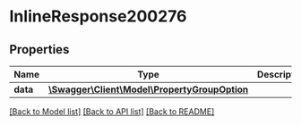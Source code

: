 # InlineResponse200276

## Properties
Name | Type | Description | Notes
------------ | ------------- | ------------- | -------------
**data** | [**\Swagger\Client\Model\PropertyGroupOption**](PropertyGroupOption.md) |  | [optional] 

[[Back to Model list]](../../README.md#documentation-for-models) [[Back to API list]](../../README.md#documentation-for-api-endpoints) [[Back to README]](../../README.md)

